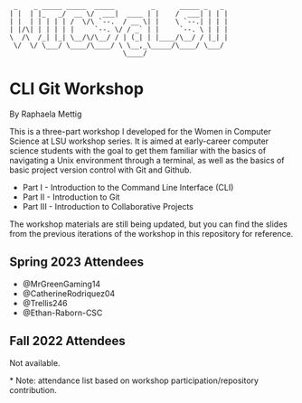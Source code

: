      _    _ _____ _____  _____         _      _____ _   _  
    | |  | |_   _/  __ \/  ___|  ____ | |    /  ___| | | |  
    | |  | | | | | /  \/\ `--.  / __ \| |    \ `--.| | | | 
    | |/\| | | | | |     `--. \/ / _` | |     `--. \ | | | 
    \  /\  /_| |_| \__/\/\__/ / | (_| | |____/\__/ / |_| | 
     \/  \/ \___/ \____/\____/ \ \__,_\_____/\____/ \___/  
                                \____/                    

# CLI Git Workshop
By Raphaela Mettig

This is a three-part workshop I developed for the Women in Computer Science at LSU workshop series. It is aimed at early-career computer science students with the goal to get them familiar with the basics of navigating a Unix environment through a terminal, as well as the basics of basic project version control with Git and Github.

- Part I - Introduction to the Command Line Interface (CLI)
- Part II - Introduction to Git
- Part III - Introduction to Collaborative Projects 

The workshop materials are still being updated, but you can find the slides from the previous iterations of the workshop in this repository for reference. 


## Spring 2023 Attendees
- @MrGreenGaming14
- @CatherineRodriquez04
- @Trellis246
- @Ethan-Raborn-CSC

## Fall 2022 Attendees
Not available.

\* Note: attendance list based on workshop participation/repository contribution.
